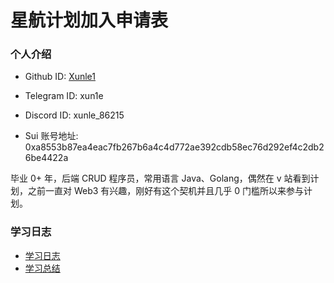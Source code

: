 # 星航计划加入申请表

### 个人介绍

* Github ID: [Xunle1](https://github.com/Xunle1)

* Telegram ID: xun1e

* Discord ID: xunle_86215 

* Sui 账号地址: 0xa8553b87ea4eac7fb267b6a4c4d772ae392cdb58ec76d292ef4c2db26be4422a 

毕业 0+ 年，后端 CRUD 程序员，常用语言 Java、Golang，偶然在 v 站看到计划，之前一直对 Web3 有兴趣，刚好有这个契机并且几乎 0 门槛所以来参与计划。

### 学习日志

- [学习日志](journal.md)
- [学习总结](summary.md)

